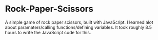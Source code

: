 # Rock-Paper-Scissors
A simple game of rock paper scissors, built with JavaScript.
I learned alot about paramaters/calling functions/defining variables. It took roughly 8.5 hours to write the JavaScript code for this.

